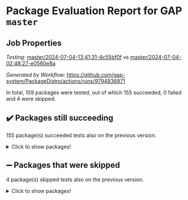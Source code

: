 # Package Evaluation Report for GAP `master`

## Job Properties

*Testing:* [master/2024-07-04-13:41:31-4c55bf0f](https://github.com/gap-system/PackageDistro/blob/data/reports/master/2024-07-04-13:41:31-4c55bf0f) vs [master/2024-07-04-02:48:27-e0560e8a](https://github.com/gap-system/PackageDistro/blob/data/reports/master/2024-07-04-02:48:27-e0560e8a)

*Generated by Workflow:* https://github.com/gap-system/PackageDistro/actions/runs/9794836871

In total, 159 packages were tested, out of which 155 succeeded, 0 failed and 4 were skipped.

## :heavy_check_mark: Packages still succeeding

155 package(s) succeeded tests also on the previous version.
<details><summary>Click to show packages!</summary>

- 4ti2interface 2023.02-04 [(success)](https://github.com/gap-system/PackageDistro/actions/runs/9794836871/job/27046093153)
- ace 5.6.2 [(success)](https://github.com/gap-system/PackageDistro/actions/runs/9794836871/job/27046093519)
- aclib 1.3.2 [(success)](https://github.com/gap-system/PackageDistro/actions/runs/9794836871/job/27046093821)
- agt 0.3.1 [(success)](https://github.com/gap-system/PackageDistro/actions/runs/9794836871/job/27046094100)
- alnuth 3.2.1 [(success)](https://github.com/gap-system/PackageDistro/actions/runs/9794836871/job/27046094373)
- anupq 3.3.0 [(success)](https://github.com/gap-system/PackageDistro/actions/runs/9794836871/job/27046094724)
- atlasrep 2.1.8 [(success)](https://github.com/gap-system/PackageDistro/actions/runs/9794836871/job/27046095068)
- autodoc 2023.06.19 [(success)](https://github.com/gap-system/PackageDistro/actions/runs/9794836871/job/27046095364)
- automata 1.15 [(success)](https://github.com/gap-system/PackageDistro/actions/runs/9794836871/job/27046095675)
- automgrp 1.3.2 [(success)](https://github.com/gap-system/PackageDistro/actions/runs/9794836871/job/27046096035)
- autpgrp 1.11 [(success)](https://github.com/gap-system/PackageDistro/actions/runs/9794836871/job/27046100656)
- cap 2024.07-01 [(success)](https://github.com/gap-system/PackageDistro/actions/runs/9794836871/job/27046101470)
- caratinterface 2.3.6 [(success)](https://github.com/gap-system/PackageDistro/actions/runs/9794836871/job/27046102028)
- cddinterface 2022.11.01 [(success)](https://github.com/gap-system/PackageDistro/actions/runs/9794836871/job/27046104959)
- circle 1.6.6 [(success)](https://github.com/gap-system/PackageDistro/actions/runs/9794836871/job/27046105877)
- classicpres 1.22 [(success)](https://github.com/gap-system/PackageDistro/actions/runs/9794836871/job/27046106185)
- cohomolo 1.6.11 [(success)](https://github.com/gap-system/PackageDistro/actions/runs/9794836871/job/27046106494)
- congruence 1.2.6 [(success)](https://github.com/gap-system/PackageDistro/actions/runs/9794836871/job/27046106822)
- corelg 1.56 [(success)](https://github.com/gap-system/PackageDistro/actions/runs/9794836871/job/27046107172)
- crime 1.6 [(success)](https://github.com/gap-system/PackageDistro/actions/runs/9794836871/job/27046107444)
- crisp 1.4.6 [(success)](https://github.com/gap-system/PackageDistro/actions/runs/9794836871/job/27046107762)
- crypting 0.10.4 [(success)](https://github.com/gap-system/PackageDistro/actions/runs/9794836871/job/27046108092)
- cryst 4.1.27 [(success)](https://github.com/gap-system/PackageDistro/actions/runs/9794836871/job/27046108407)
- crystcat 1.1.10 [(success)](https://github.com/gap-system/PackageDistro/actions/runs/9794836871/job/27046108681)
- ctbllib 1.3.9 [(success)](https://github.com/gap-system/PackageDistro/actions/runs/9794836871/job/27046108987)
- cubefree 1.19 [(success)](https://github.com/gap-system/PackageDistro/actions/runs/9794836871/job/27046109312)
- curlinterface 2.3.2 [(success)](https://github.com/gap-system/PackageDistro/actions/runs/9794836871/job/27046109683)
- cvec 2.8.1 [(success)](https://github.com/gap-system/PackageDistro/actions/runs/9794836871/job/27046109982)
- datastructures 0.3.0 [(success)](https://github.com/gap-system/PackageDistro/actions/runs/9794836871/job/27046110300)
- deepthought 1.0.6 [(success)](https://github.com/gap-system/PackageDistro/actions/runs/9794836871/job/27046110656)
- design 1.8 [(success)](https://github.com/gap-system/PackageDistro/actions/runs/9794836871/job/27046111056)
- difsets 2.3.1 [(success)](https://github.com/gap-system/PackageDistro/actions/runs/9794836871/job/27046111495)
- digraphs 1.7.1 [(success)](https://github.com/gap-system/PackageDistro/actions/runs/9794836871/job/27046111869)
- edim 1.3.8 [(success)](https://github.com/gap-system/PackageDistro/actions/runs/9794836871/job/27046112216)
- example 4.3.4 [(success)](https://github.com/gap-system/PackageDistro/actions/runs/9794836871/job/27046112550)
- examplesforhomalg 2023.10-01 [(success)](https://github.com/gap-system/PackageDistro/actions/runs/9794836871/job/27046112903)
- factint 1.6.3 [(success)](https://github.com/gap-system/PackageDistro/actions/runs/9794836871/job/27046113246)
- ferret 1.0.11 [(success)](https://github.com/gap-system/PackageDistro/actions/runs/9794836871/job/27046113597)
- fga 1.5.0 [(success)](https://github.com/gap-system/PackageDistro/actions/runs/9794836871/job/27046113925)
- fining 1.5.6 [(success)](https://github.com/gap-system/PackageDistro/actions/runs/9794836871/job/27046114279)
- float 1.0.4 [(success)](https://github.com/gap-system/PackageDistro/actions/runs/9794836871/job/27046114550)
- format 1.4.4 [(success)](https://github.com/gap-system/PackageDistro/actions/runs/9794836871/job/27046114867)
- forms 1.2.11 [(success)](https://github.com/gap-system/PackageDistro/actions/runs/9794836871/job/27046115322)
- fplsa 1.2.6 [(success)](https://github.com/gap-system/PackageDistro/actions/runs/9794836871/job/27046115700)
- fr 2.4.13 [(success)](https://github.com/gap-system/PackageDistro/actions/runs/9794836871/job/27046116070)
- francy 2.0.3 [(success)](https://github.com/gap-system/PackageDistro/actions/runs/9794836871/job/27046116405)
- fwtree 1.3 [(success)](https://github.com/gap-system/PackageDistro/actions/runs/9794836871/job/27046116800)
- gapdoc 1.6.7 [(success)](https://github.com/gap-system/PackageDistro/actions/runs/9794836871/job/27046117227)
- gauss 2023.02-04 [(success)](https://github.com/gap-system/PackageDistro/actions/runs/9794836871/job/27046117568)
- gaussforhomalg 2023.11-01 [(success)](https://github.com/gap-system/PackageDistro/actions/runs/9794836871/job/27046117901)
- gbnp 1.0.5 [(success)](https://github.com/gap-system/PackageDistro/actions/runs/9794836871/job/27046118242)
- generalizedmorphismsforcap 2024.04-01 [(success)](https://github.com/gap-system/PackageDistro/actions/runs/9794836871/job/27046118595)
- genss 1.6.8 [(success)](https://github.com/gap-system/PackageDistro/actions/runs/9794836871/job/27046118953)
- gradedmodules 2024.01-01 [(success)](https://github.com/gap-system/PackageDistro/actions/runs/9794836871/job/27046119322)
- gradedringforhomalg 2023.08-01 [(success)](https://github.com/gap-system/PackageDistro/actions/runs/9794836871/job/27046119724)
- grape 4.9.0 [(success)](https://github.com/gap-system/PackageDistro/actions/runs/9794836871/job/27046120126)
- groupoids 1.74 [(success)](https://github.com/gap-system/PackageDistro/actions/runs/9794836871/job/27046120485)
- grpconst 2.6.5 [(success)](https://github.com/gap-system/PackageDistro/actions/runs/9794836871/job/27046120868)
- guarana 0.96.3 [(success)](https://github.com/gap-system/PackageDistro/actions/runs/9794836871/job/27046121221)
- guava 3.19 [(success)](https://github.com/gap-system/PackageDistro/actions/runs/9794836871/job/27046121566)
- hap 1.62 [(success)](https://github.com/gap-system/PackageDistro/actions/runs/9794836871/job/27046121893)
- hapcryst 0.1.15 [(success)](https://github.com/gap-system/PackageDistro/actions/runs/9794836871/job/27046122218)
- hecke 1.5.3 [(success)](https://github.com/gap-system/PackageDistro/actions/runs/9794836871/job/27046122612)
- help 4.0 [(success)](https://github.com/gap-system/PackageDistro/actions/runs/9794836871/job/27046122957)
- homalg 2024.01-01 [(success)](https://github.com/gap-system/PackageDistro/actions/runs/9794836871/job/27046123290)
- homalgtocas 2023.11-01 [(success)](https://github.com/gap-system/PackageDistro/actions/runs/9794836871/job/27046123647)
- idrel 2.47 [(success)](https://github.com/gap-system/PackageDistro/actions/runs/9794836871/job/27046123977)
- images 1.3.2 [(success)](https://github.com/gap-system/PackageDistro/actions/runs/9794836871/job/27046124350)
- intpic 0.3.0 [(success)](https://github.com/gap-system/PackageDistro/actions/runs/9794836871/job/27046124742)
- io 4.8.2 [(success)](https://github.com/gap-system/PackageDistro/actions/runs/9794836871/job/27046125122)
- io_forhomalg 2023.02-04 [(success)](https://github.com/gap-system/PackageDistro/actions/runs/9794836871/job/27046125436)
- irredsol 1.4.4 [(success)](https://github.com/gap-system/PackageDistro/actions/runs/9794836871/job/27046125697)
- json 2.2.1 [(success)](https://github.com/gap-system/PackageDistro/actions/runs/9794836871/job/27046125987)
- jupyterkernel 1.5.0 [(success)](https://github.com/gap-system/PackageDistro/actions/runs/9794836871/job/27046126287)
- jupyterviz 1.5.6 [(success)](https://github.com/gap-system/PackageDistro/actions/runs/9794836871/job/27046126581)
- kan 1.37 [(success)](https://github.com/gap-system/PackageDistro/actions/runs/9794836871/job/27046126849)
- kbmag 1.5.11 [(success)](https://github.com/gap-system/PackageDistro/actions/runs/9794836871/job/27046127184)
- laguna 3.9.7 [(success)](https://github.com/gap-system/PackageDistro/actions/runs/9794836871/job/27046127466)
- liealgdb 2.2.1 [(success)](https://github.com/gap-system/PackageDistro/actions/runs/9794836871/job/27046127783)
- liepring 2.9.1 [(success)](https://github.com/gap-system/PackageDistro/actions/runs/9794836871/job/27046128051)
- liering 2.4.2 [(success)](https://github.com/gap-system/PackageDistro/actions/runs/9794836871/job/27046128332)
- linearalgebraforcap 2024.07-01 [(success)](https://github.com/gap-system/PackageDistro/actions/runs/9794836871/job/27046128700)
- lins 0.9 [(success)](https://github.com/gap-system/PackageDistro/actions/runs/9794836871/job/27046128993)
- localizeringforhomalg 2023.10-01 [(success)](https://github.com/gap-system/PackageDistro/actions/runs/9794836871/job/27046129279)
- loops 3.4.3 [(success)](https://github.com/gap-system/PackageDistro/actions/runs/9794836871/job/27046129633)
- lpres 1.0.3 [(success)](https://github.com/gap-system/PackageDistro/actions/runs/9794836871/job/27046129966)
- majoranaalgebras 1.5.1 [(success)](https://github.com/gap-system/PackageDistro/actions/runs/9794836871/job/27046130297)
- mapclass 1.4.6 [(success)](https://github.com/gap-system/PackageDistro/actions/runs/9794836871/job/27046130583)
- matgrp 0.70 [(success)](https://github.com/gap-system/PackageDistro/actions/runs/9794836871/job/27046130828)
- matricesforhomalg 2024.06-01 [(success)](https://github.com/gap-system/PackageDistro/actions/runs/9794836871/job/27046131098)
- modisom 2.5.4 [(success)](https://github.com/gap-system/PackageDistro/actions/runs/9794836871/job/27046131389)
- modulepresentationsforcap 2024.04-01 [(success)](https://github.com/gap-system/PackageDistro/actions/runs/9794836871/job/27046131640)
- modules 2024.01-01 [(success)](https://github.com/gap-system/PackageDistro/actions/runs/9794836871/job/27046131944)
- monoidalcategories 2024.06-02 [(success)](https://github.com/gap-system/PackageDistro/actions/runs/9794836871/job/27046132222)
- nconvex 2022.09-01 [(success)](https://github.com/gap-system/PackageDistro/actions/runs/9794836871/job/27046132493)
- nilmat 1.4.2 [(success)](https://github.com/gap-system/PackageDistro/actions/runs/9794836871/job/27046132839)
- nock 1.5 [(success)](https://github.com/gap-system/PackageDistro/actions/runs/9794836871/job/27046133205)
- normalizinterface 1.3.6 [(success)](https://github.com/gap-system/PackageDistro/actions/runs/9794836871/job/27046133513)
- nq 2.5.11 [(success)](https://github.com/gap-system/PackageDistro/actions/runs/9794836871/job/27046133859)
- numericalsgps 1.3.1 [(success)](https://github.com/gap-system/PackageDistro/actions/runs/9794836871/job/27046134121)
- openmath 11.5.3 [(success)](https://github.com/gap-system/PackageDistro/actions/runs/9794836871/job/27046134413)
- orb 4.9.0 [(success)](https://github.com/gap-system/PackageDistro/actions/runs/9794836871/job/27046134751)
- packagemanager 1.4.3 [(success)](https://github.com/gap-system/PackageDistro/actions/runs/9794836871/job/27046135106)
- patternclass 2.4.3 [(success)](https://github.com/gap-system/PackageDistro/actions/runs/9794836871/job/27046135437)
- permut 2.0.5 [(success)](https://github.com/gap-system/PackageDistro/actions/runs/9794836871/job/27046135782)
- polenta 1.3.10 [(success)](https://github.com/gap-system/PackageDistro/actions/runs/9794836871/job/27046136134)
- polymaking 0.8.7 [(success)](https://github.com/gap-system/PackageDistro/actions/runs/9794836871/job/27046136450)
- primgrp 3.4.4 [(success)](https://github.com/gap-system/PackageDistro/actions/runs/9794836871/job/27046136724)
- profiling 2.5.4 [(success)](https://github.com/gap-system/PackageDistro/actions/runs/9794836871/job/27046136988)
- qdistrnd 0.9.4 [(success)](https://github.com/gap-system/PackageDistro/actions/runs/9794836871/job/27046137256)
- qpa 1.35 [(success)](https://github.com/gap-system/PackageDistro/actions/runs/9794836871/job/27046137566)
- quagroup 1.8.4 [(success)](https://github.com/gap-system/PackageDistro/actions/runs/9794836871/job/27046137909)
- radiroot 2.9 [(success)](https://github.com/gap-system/PackageDistro/actions/runs/9794836871/job/27046138227)
- rcwa 4.7.1 [(success)](https://github.com/gap-system/PackageDistro/actions/runs/9794836871/job/27046138642)
- rds 1.8 [(success)](https://github.com/gap-system/PackageDistro/actions/runs/9794836871/job/27046138973)
- recog 1.4.2 [(success)](https://github.com/gap-system/PackageDistro/actions/runs/9794836871/job/27046139330)
- repndecomp 1.3.0 [(success)](https://github.com/gap-system/PackageDistro/actions/runs/9794836871/job/27046139708)
- repsn 3.1.2 [(success)](https://github.com/gap-system/PackageDistro/actions/runs/9794836871/job/27046140093)
- resclasses 4.7.3 [(success)](https://github.com/gap-system/PackageDistro/actions/runs/9794836871/job/27046140395)
- ringsforhomalg 2024.06-01 [(success)](https://github.com/gap-system/PackageDistro/actions/runs/9794836871/job/27046140788)
- sco 2023.08-01 [(success)](https://github.com/gap-system/PackageDistro/actions/runs/9794836871/job/27046141183)
- scscp 2.4.2 [(success)](https://github.com/gap-system/PackageDistro/actions/runs/9794836871/job/27046141487)
- semigroups 5.3.7 [(success)](https://github.com/gap-system/PackageDistro/actions/runs/9794836871/job/27046141851)
- sglppow 2.4 [(success)](https://github.com/gap-system/PackageDistro/actions/runs/9794836871/job/27046142393)
- sgpviz 0.999.5 [(success)](https://github.com/gap-system/PackageDistro/actions/runs/9794836871/job/27046142739)
- simpcomp 2.1.14 [(success)](https://github.com/gap-system/PackageDistro/actions/runs/9794836871/job/27046143212)
- singular 2024.06.03 [(success)](https://github.com/gap-system/PackageDistro/actions/runs/9794836871/job/27046143621)
- sl2reps 1.1 [(success)](https://github.com/gap-system/PackageDistro/actions/runs/9794836871/job/27046144005)
- sla 1.5.3 [(success)](https://github.com/gap-system/PackageDistro/actions/runs/9794836871/job/27046144370)
- smallgrp 1.5.3 [(success)](https://github.com/gap-system/PackageDistro/actions/runs/9794836871/job/27046144648)
- smallsemi 0.7.0 [(success)](https://github.com/gap-system/PackageDistro/actions/runs/9794836871/job/27046144959)
- sonata 2.9.6 [(success)](https://github.com/gap-system/PackageDistro/actions/runs/9794836871/job/27046145298)
- sophus 1.27 [(success)](https://github.com/gap-system/PackageDistro/actions/runs/9794836871/job/27046145670)
- sotgrps 1.2 [(success)](https://github.com/gap-system/PackageDistro/actions/runs/9794836871/job/27046146022)
- spinsym 1.5.2 [(success)](https://github.com/gap-system/PackageDistro/actions/runs/9794836871/job/27046146336)
- standardff 1.0 [(success)](https://github.com/gap-system/PackageDistro/actions/runs/9794836871/job/27046146632)
- symbcompcc 1.3.2 [(success)](https://github.com/gap-system/PackageDistro/actions/runs/9794836871/job/27046146993)
- thelma 1.3 [(success)](https://github.com/gap-system/PackageDistro/actions/runs/9794836871/job/27046147311)
- tomlib 1.2.11 [(success)](https://github.com/gap-system/PackageDistro/actions/runs/9794836871/job/27046147700)
- toolsforhomalg 2023.11-01 [(success)](https://github.com/gap-system/PackageDistro/actions/runs/9794836871/job/27046148086)
- toric 1.9.5 [(success)](https://github.com/gap-system/PackageDistro/actions/runs/9794836871/job/27046148473)
- toricvarieties 2022.07.13 [(success)](https://github.com/gap-system/PackageDistro/actions/runs/9794836871/job/27046148846)
- transgrp 3.6.5 [(success)](https://github.com/gap-system/PackageDistro/actions/runs/9794836871/job/27046149223)
- typeset 1.2.2 [(success)](https://github.com/gap-system/PackageDistro/actions/runs/9794836871/job/27046150174)
- ugaly 4.1.3 [(success)](https://github.com/gap-system/PackageDistro/actions/runs/9794836871/job/27046150525)
- unipot 1.5 [(success)](https://github.com/gap-system/PackageDistro/actions/runs/9794836871/job/27046150852)
- unitlib 4.2.0 [(success)](https://github.com/gap-system/PackageDistro/actions/runs/9794836871/job/27046151131)
- utils 0.85 [(success)](https://github.com/gap-system/PackageDistro/actions/runs/9794836871/job/27046151499)
- uuid 0.7 [(success)](https://github.com/gap-system/PackageDistro/actions/runs/9794836871/job/27046151874)
- walrus 0.9991 [(success)](https://github.com/gap-system/PackageDistro/actions/runs/9794836871/job/27046152285)
- wedderga 4.10.5 [(success)](https://github.com/gap-system/PackageDistro/actions/runs/9794836871/job/27046152673)
- xmod 2.92 [(success)](https://github.com/gap-system/PackageDistro/actions/runs/9794836871/job/27046153086)
- xmodalg 1.23 [(success)](https://github.com/gap-system/PackageDistro/actions/runs/9794836871/job/27046153430)
- yangbaxter 0.10.5 [(success)](https://github.com/gap-system/PackageDistro/actions/runs/9794836871/job/27046154121)
- zeromqinterface 0.15 [(success)](https://github.com/gap-system/PackageDistro/actions/runs/9794836871/job/27046154652)
</details>

## :heavy_minus_sign: Packages that were skipped

4 package(s) skipped tests also on the previous version.
<details><summary>Click to show packages!</summary>

- browse 1.8.21 [(skipped)](https://github.com/gap-system/PackageDistro/actions/runs/9794836871/job/27045656181)
- itc 1.5.1 [(skipped)](https://github.com/gap-system/PackageDistro/actions/runs/9794836871/job/27045656181)
- polycyclic 2.16 [(skipped)](https://github.com/gap-system/PackageDistro/actions/runs/9794836871/job/27045656181)
- xgap 4.32 [(skipped)](https://github.com/gap-system/PackageDistro/actions/runs/9794836871/job/27045656181)
</details>

